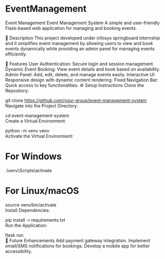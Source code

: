 # EventManagement
Event Management
Event Management System
A simple and user-friendly Flask-based web application for managing and booking events.

📝 Description
This project developed under infosys springboard internship and it simplifies event management by allowing users to view and book events dynamically while providing an admin panel for managing events efficiently.

🚀 Features
User Authentication: Secure login and session management.
Dynamic Event Booking: View event details and book based on availability.
Admin Panel: Add, edit, delete, and manage events easily.
Interactive UI: Responsive design with dynamic content rendering.
Fixed Navigation Bar: Quick access to key functionalities.
⚙️ Setup Instructions
Clone the Repository:

git clone https://github.com/your-group/event-management-system  
Navigate into the Project Directory:

cd event-management-system  
Create a Virtual Environment:

python -m venv venv  
Activate the Virtual Environment:

# For Windows  
.\venv\Scripts\activate  
# For Linux/macOS  
source venv/bin/activate  
Install Dependencies:

pip install -r requirements.txt  
Run the Application:

flask run  
🌟 Future Enhancements
Add payment gateway integration.
Implement email/SMS notifications for bookings.
Develop a mobile app for better accessibility.
